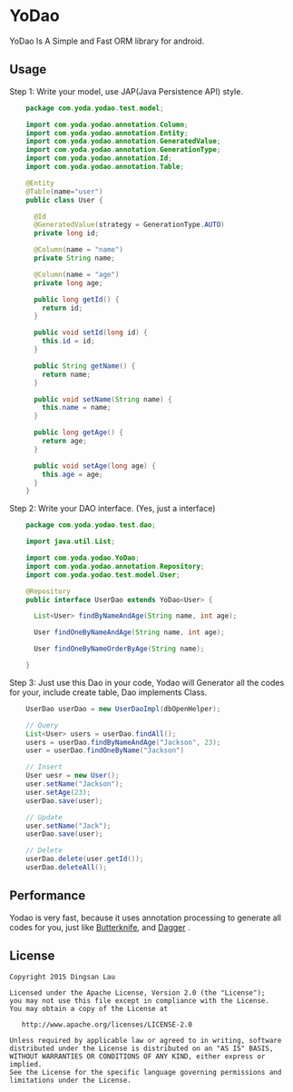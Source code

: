 YoDao
============

YoDao Is A Simple and Fast ORM library for android.


Usage
-----

Step 1: Write your model, use JAP(Java Persistence API) style.

```java
    package com.yoda.yodao.test.model;

    import com.yoda.yodao.annotation.Column;
    import com.yoda.yodao.annotation.Entity;
    import com.yoda.yodao.annotation.GeneratedValue;
    import com.yoda.yodao.annotation.GenerationType;
    import com.yoda.yodao.annotation.Id;
    import com.yoda.yodao.annotation.Table;

    @Entity
    @Table(name="user")
    public class User {

      @Id
      @GeneratedValue(strategy = GenerationType.AUTO)
      private long id;

      @Column(name = "name")
      private String name;

      @Column(name = "age")
      private long age;

      public long getId() {
        return id;
      }

      public void setId(long id) {
        this.id = id;
      }

      public String getName() {
        return name;
      }

      public void setName(String name) {
        this.name = name;
      }

      public long getAge() {
        return age;
      }

      public void setAge(long age) {
        this.age = age;
      }
    }
```


Step 2: Write your DAO interface. (Yes, just a interface)


```java
    package com.yoda.yodao.test.dao;

    import java.util.List;

    import com.yoda.yodao.YoDao;
    import com.yoda.yodao.annotation.Repository;
    import com.yoda.yodao.test.model.User;

    @Repository
    public interface UserDao extends YoDao<User> {

      List<User> findByNameAndAge(String name, int age);

      User findOneByNameAndAge(String name, int age);

      User findOneByNameOrderByAge(String name);

    }
```


Step 3: Just use this Dao in your code, Yodao will Generator all the codes for your, include create table, Dao implements Class.

```java
    UserDao userDao = new UserDaoImpl(dbOpenHelper);

    // Query
    List<User> users = userDao.findAll();
    users = userDao.findByNameAndAge("Jackson", 23);
    user = userDao.findOneByName("Jackson")

    // Insert
    User uesr = new User();
    user.setName("Jackson");
    user.setAge(23);
    userDao.save(user);

    // Update
    user.setName("Jack");
    userDao.save(user);

    // Delete
    userDao.delete(user.getId());
    userDao.deleteAll();
```


Performance
-----------

Yodao is very fast, because it uses annotation processing to generate all codes for you, just like [Butterknife](https://github.com/JakeWharton/butterknife), and [Dagger](https://github.com/square/dagger) .



License
-------

    Copyright 2015 Dingsan Lau

    Licensed under the Apache License, Version 2.0 (the "License");
    you may not use this file except in compliance with the License.
    You may obtain a copy of the License at

       http://www.apache.org/licenses/LICENSE-2.0

    Unless required by applicable law or agreed to in writing, software
    distributed under the License is distributed on an "AS IS" BASIS,
    WITHOUT WARRANTIES OR CONDITIONS OF ANY KIND, either express or implied.
    See the License for the specific language governing permissions and
    limitations under the License.
